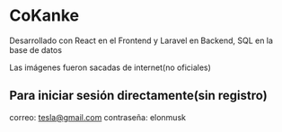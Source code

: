 # CoKanke

Desarrollado con React en el Frontend y Laravel en Backend, SQL en la base de datos

Las imágenes fueron sacadas de internet(no oficiales)

## Para iniciar sesión directamente(sin registro)
correo: tesla@gmail.com
contraseña: elonmusk

